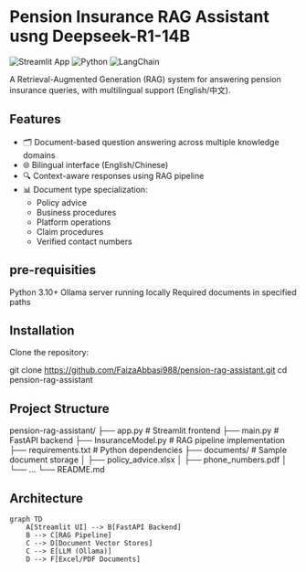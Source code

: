 # Pension Insurance RAG Assistant usng Deepseek-R1-14B

![Streamlit App](https://img.shields.io/badge/Streamlit-FF4B4B?style=for-the-badge&logo=Streamlit&logoColor=white)
![Python](https://img.shields.io/badge/Python-3776AB?style=for-the-badge&logo=python&logoColor=white)
![LangChain](https://img.shields.io/badge/LangChain-00A67E?style=for-the-badge)

A Retrieval-Augmented Generation (RAG) system for answering pension insurance queries, with multilingual support (English/中文).

## Features

- 🗂️ Document-based question answering across multiple knowledge domains
- 🌐 Bilingual interface (English/Chinese)
- 🔍 Context-aware responses using RAG pipeline
- 📊 Document type specialization:
  - Policy advice
  - Business procedures
  - Platform operations
  - Claim procedures
  - Verified contact numbers

## pre-requisities

Python 3.10+
Ollama server running locally
Required documents in specified paths

## Installation
Clone the repository:

git clone https://github.com/FaizaAbbasi988/pension-rag-assistant.git 
cd pension-rag-assistant

## Project Structure

pension-rag-assistant/
├── app.py                # Streamlit frontend
├── main.py               # FastAPI backend
├── InsuranceModel.py     # RAG pipeline implementation
├── requirements.txt      # Python dependencies
├── documents/            # Sample document storage
│   ├── policy_advice.xlsx
│   ├── phone_numbers.pdf
│   └── ...
└── README.md    

## Architecture

```mermaid
graph TD
    A[Streamlit UI] --> B[FastAPI Backend]
    B --> C[RAG Pipeline]
    C --> D[Document Vector Stores]
    C --> E[LLM (Ollama)]
    D --> F[Excel/PDF Documents]